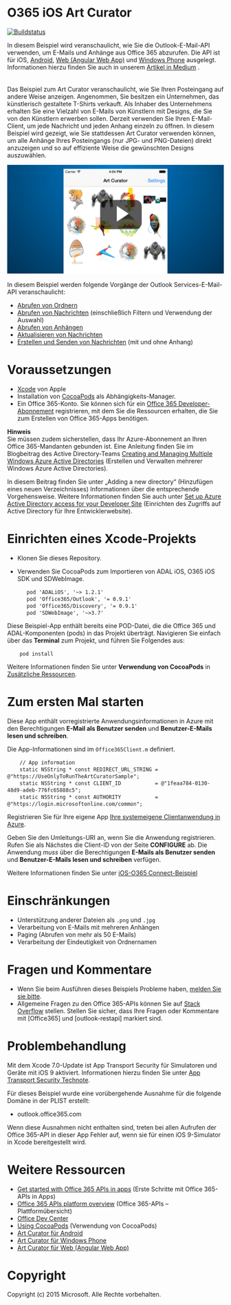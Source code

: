 # O365 iOS Art Curator
[![Buildstatus](https://travis-ci.org/OfficeDev/O365-iOS-ArtCurator.svg?branch=master)](https://travis-ci.org/OfficeDev/O365-iOS-ArtCurator)

In diesem Beispiel wird veranschaulicht, wie Sie die Outlook-E-Mail-API verwenden, um E-Mails und Anhänge aus Office 365 abzurufen. Die API ist für iOS, [Android](https://github.com/OfficeDev/O365-Android-ArtCurator), [Web (Angular Web App)](https://github.com/OfficeDev/O365-Angular-ArtCurator) und [Windows Phone](https://github.com/OfficeDev/O365-WinPhone-ArtCurator) ausgelegt. Informationen hierzu finden Sie auch in unserem [Artikel in Medium](https://medium.com/@iambmelt/14296d0a25be) .
<br />
<br />
<br />
Das Beispiel zum Art Curator veranschaulicht, wie Sie Ihren Posteingang auf andere Weise anzeigen. Angenommen, Sie besitzen ein Unternehmen, das künstlerisch gestaltete T-Shirts verkauft. Als Inhaber des Unternehmens erhalten Sie eine Vielzahl von E-Mails von Künstlern mit Designs, die Sie von den Künstlern erwerben sollen. Derzeit verwenden Sie Ihren E-Mail-Client, um jede Nachricht und jeden Anhang einzeln zu öffnen. In diesem Beispiel wird gezeigt, wie Sie stattdessen Art Curator verwenden können, um alle Anhänge Ihres Posteingangs (nur JPG- und PNG-Dateien) direkt anzuzeigen und so auf effiziente Weise die gewünschten Designs auszuwählen. 

[![Office 365 iOS Art Curator](../readme-images/artcurator_ios.png)](https://youtu.be/4LOvkweDfhY "Klicken Sie, um das Beispiel in Aktion zu sehen.")

In diesem Beispiel werden folgende Vorgänge der Outlook Services-E-Mail-API veranschaulicht: 

* [Abrufen von Ordnern](https://msdn.microsoft.com/office/office365/APi/mail-rest-operations#GetFolders)
* [Abrufen von Nachrichten](https://msdn.microsoft.com/office/office365/APi/mail-rest-operations#Getmessages) (einschließlich Filtern und Verwendung der Auswahl) 
* [Abrufen von Anhängen](https://msdn.microsoft.com/office/office365/APi/mail-rest-operations#GetAttachments)
* [Aktualisieren von Nachrichten](https://msdn.microsoft.com/office/office365/APi/mail-rest-operations#Updatemessages)
* [Erstellen und Senden von Nachrichten](https://msdn.microsoft.com/office/office365/APi/mail-rest-operations#Sendmessages) (mit und ohne Anhang) 


Voraussetzungen
==
* [Xcode](https://developer.apple.com/xcode/downloads/) von Apple
* Installation von [CocoaPods](https://guides.cocoapods.org/using/using-cocoapods.html) als Abhängigkeits-Manager.
* Ein Office 365-Konto. Sie können sich für ein [Office 365 Developer-Abonnement](https://msdn.microsoft.com/en-us/library/office/fp179924.aspx) registrieren, mit dem Sie die Ressourcen erhalten, die Sie zum Erstellen von Office 365-Apps benötigen.


**Hinweis**<br/>
Sie müssen zudem sicherstellen, dass Ihr Azure-Abonnement an Ihren Office 365-Mandanten gebunden ist. Eine Anleitung finden Sie im Blogbeitrag des Active Directory-Teams [Creating and Managing Multiple Windows Azure Active Directories](http://blogs.technet.com/b/ad/archive/2013/11/08/creating-and-managing-multiple-windows-azure-active-directories.aspx) (Erstellen und Verwalten mehrerer Windows Azure Active Directories). 

In diesem Beitrag finden Sie unter „Adding a new directory“ (Hinzufügen eines neuen Verzeichnisses) Informationen über die entsprechende Vorgehensweise. Weitere Informationen finden Sie auch unter [Set up Azure Active Directory access for your Developer Site](https://msdn.microsoft.com/office/office365/howto/setup-development-environment#bk_CreateAzureSubscription) (Einrichten des Zugriffs auf Active Directory für Ihre Entwicklerwebsite).

Einrichten eines Xcode-Projekts
==
* Klonen Sie dieses Repository.
* Verwenden Sie CocoaPods zum Importieren von ADAL iOS, O365 iOS SDK und SDWebImage.
        
	     pod 'ADALiOS', '~> 1.2.1'
	     pod 'Office365/Outlook', '= 0.9.1'
	     pod 'Office365/Discovery', '= 0.9.1'
	     pod 'SDWebImage', '~>3.7'

 Diese Beispiel-App enthält bereits eine POD-Datei, die die Office 365 und ADAL-Komponenten (pods) in das Projekt überträgt. Navigieren Sie einfach über das **Terminal** zum Projekt, und führen Sie Folgendes aus: 
        
        pod install
        
   Weitere Informationen finden Sie unter **Verwendung von CocoaPods** in [Zusätzliche Ressourcen](#AdditionalResources).
    
Zum ersten Mal starten
==

Diese App enthält vorregistrierte Anwendungsinformationen in Azure mit den Berechtigungen **E-Mail als Benutzer senden** und **Benutzer-E-Mails lesen und schreiben**.

Die App-Informationen sind im ```Office365Client.m``` definiert.

    
        // App information
        static NSString * const REDIRECT_URL_STRING = @"https://UseOnlyToRunTheArtCuratorSample";
        static NSString * const CLIENT_ID           = @"1feaa784-0130-48d9-adeb-776fc65888c5";
        static NSString * const AUTHORITY           = @"https://login.microsoftonline.com/common";
        
Registrieren Sie für Ihre eigene App [Ihre systemeigene Clientanwendung in Azure](https://msdn.microsoft.com/library/azure/dn132599.aspx#BKMK_Adding).

Geben Sie den Umleitungs-URI an, wenn Sie die Anwendung registrieren. Rufen Sie als Nächstes die Client-ID von der Seite **CONFIGURE** ab. 
Die Anwendung *muss* über die Berechtigungen **E-Mails als Benutzer senden** und **Benutzer-E-Mails lesen und schreiben** verfügen.

Weitere Informationen finden Sie unter [iOS-O365 Connect-Beispiel]()

Einschränkungen
==
* Unterstützung anderer Dateien als ```.png``` und ```.jpg```
* Verarbeitung von E-Mails mit mehreren Anhängen
* Paging (Abrufen von mehr als 50 E-Mails)
* Verarbeitung der Eindeutigkeit von Ordnernamen

Fragen und Kommentare
==
* Wenn Sie beim Ausführen dieses Beispiels Probleme haben, [melden Sie sie bitte](https://github.com/OfficeDev/O365-iOS-ArtCurator/issues").
* Allgemeine Fragen zu den Office 365-APIs können Sie auf [Stack Overflow](http://stackoverflow.com/) stellen. Stellen Sie sicher, dass Ihre Fragen oder Kommentare mit [Office365] und [outlook-restapi] markiert sind.

Problembehandlung
==
Mit dem Xcode 7.0-Update ist App Transport Security für Simulatoren und Geräte mit iOS 9 aktiviert. Informationen hierzu finden Sie unter [App Transport Security Technote](https://developer.apple.com/library/prerelease/ios/technotes/App-Transport-Security-Technote/).

Für dieses Beispiel wurde eine vorübergehende Ausnahme für die folgende Domäne in der PLIST erstellt:

- outlook.office365.com

Wenn diese Ausnahmen nicht enthalten sind, treten bei allen Aufrufen der Office 365-API in dieser App Fehler auf, wenn sie für einen iOS 9-Simulator in Xcode bereitgestellt wird.

Weitere Ressourcen
==
* [Get started with Office 365 APIs in apps](http://aka.ms/get-started-with-js) (Erste Schritte mit Office 365-APIs in Apps)
* [Office 365 APIs platform overview](http://msdn.microsoft.com/office/office365/howto/platform-development-overview) (Office 365-APIs – Plattformübersicht)
* [Office Dev Center](http://dev.office.com/)
* [Using CocoaPods](https://guides.cocoapods.org/using/using-cocoapods.html) (Verwendung von CocoaPods)
* [Art Curator für Android](https://github.com/OfficeDev/O365-Android-ArtCurator)
* [Art Curator für Windows Phone](https://github.com/OfficeDev/O365-WinPhone-ArtCurator)
* [Art Curator für Web (Angular Web App)](https://github.com/OfficeDev/O365-Angular-ArtCurator)

Copyright
==
Copyright (c) 2015 Microsoft. Alle Rechte vorbehalten.

